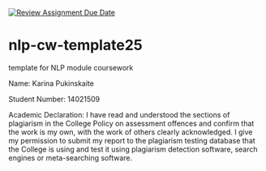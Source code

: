[![Review Assignment Due Date](https://classroom.github.com/assets/deadline-readme-button-22041afd0340ce965d47ae6ef1cefeee28c7c493a6346c4f15d667ab976d596c.svg)](https://classroom.github.com/a/8qgh5WxD)
# nlp-cw-template25
template for NLP module coursework

Name: Karina Pukinskaite

Student Number: 14021509

Academic Declaration: I have read and understood the sections of plagiarism in the College Policy on assessment
offences and confirm that the work is my own, with the work of others clearly acknowledged. I give my permission to
submit my report to the plagiarism testing database that the College is using and test it using plagiarism
detection software, search engines or meta-searching software.